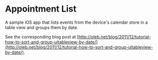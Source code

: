 # Appointment List

A sample iOS app that lists events from the device's calendar store in a table view and groups them by date.

See the corresponding blog post at [http://oleb.net/blog/2011/12/tutorial-how-to-sort-and-group-uitableview-by-date/](http://oleb.net/blog/2011/12/tutorial-how-to-sort-and-group-uitableview-by-date/).